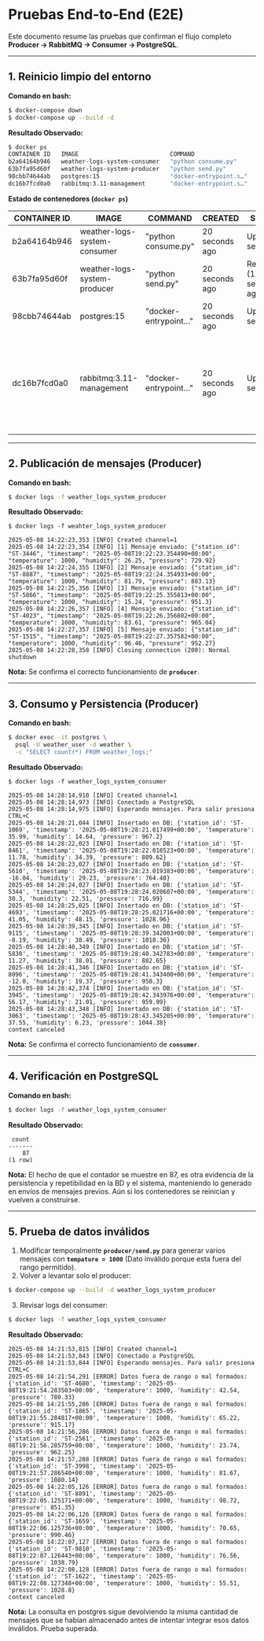 # Pruebas End-to-End (E2E)

Este documento resume las pruebas que confirman el flujo completo **Producer → RabbitMQ → Consumer → PostgreSQL**.

---

## 1. Reinicio limpio del entorno

**Comando en bash:**

```bash
$ docker-compose down
$ docker-compose up --build -d
```

**Resultado Observado:**
```bash
$ docker ps
CONTAINER ID   IMAGE                          COMMAND                  CREATED          STATUS                         PORTS                                                                                                            NAMES
b2a64164b946   weather-logs-system-consumer   "python consume.py"      20 seconds ago   Up 6 seconds                                                                                                      weather_logs_system_consumer
63b7fa95d60f   weather-logs-system-producer   "python send.py"         20 seconds ago   Restarting (1) 6 seconds ago                                                                                     weather_logs_system_producer
98cbb74644ab   postgres:15                    "docker-entrypoint.s…"   20 seconds ago   Up 19 seconds                  0.0.0.0:5432->5432/tcp                                                           weather_logs_system_postgres
dc16b7fcd0a0   rabbitmq:3.11-management       "docker-entrypoint.s…"   20 seconds ago   Up 19 seconds                  4369/tcp, 5671/tcp, 0.0.0.0:5672->5672/tcp, 15671/tcp, 15691-15692/tcp, 25672/tcp, 0.0.0.0:15672->15672/tcp   weather_logs_system_rabbitmq
```

**Estado de contenedores (`docker ps`)**

| CONTAINER ID | IMAGE                         | COMMAND                | CREATED         | STATUS                         | PORTS                                                                                                         | NAMES                          |
|--------------|-------------------------------|------------------------|------------------|----------------------------------|---------------------------------------------------------------------------------------------------------------|--------------------------------|
| b2a64164b946 | weather-logs-system-consumer  | "python consume.py"   | 20 seconds ago  | Up 6 seconds                    |                                                                                                               | weather_logs_system_consumer  |
| 63b7fa95d60f | weather-logs-system-producer  | "python send.py"      | 20 seconds ago  | Restarting (1) 6 seconds ago    |                                                                                                               | weather_logs_system_producer  |
| 98cbb74644ab | postgres:15                   | "docker-entrypoint…"  | 20 seconds ago  | Up 19 seconds                   | 0.0.0.0:5432->5432/tcp                                                                                        | weather_logs_system_postgres  |
| dc16b7fcd0a0 | rabbitmq:3.11-management      | "docker-entrypoint…"  | 20 seconds ago  | Up 19 seconds                   | 4369/tcp, 5671/tcp, 0.0.0.0:5672->5672/tcp, 15671/tcp, 15691-15692/tcp, 25672/tcp, 0.0.0.0:15672->15672/tcp | weather_logs_system_rabbitmq  |

---

## 2. Publicación de mensajes (Producer)

**Comando en bash:**

```bash
$ docker logs -f weather_logs_system_producer
```

**Resultado Observado:**
```bashs
$ docker logs -f weahter_logs_system_producer

2025-05-08 14:22:23,353 [INFO] Created channel=1
2025-05-08 14:22:23,354 [INFO] [1] Mensaje enviado: {"station_id": "ST-3446", "timestamp": "2025-05-08T19:22:23.354490+00:00", "temperature": 1000, "humidity": 26.25, "pressure": 729.92}
2025-05-08 14:22:24,355 [INFO] [2] Mensaje enviado: {"station_id": "ST-8887", "timestamp": "2025-05-08T19:22:24.354933+00:00", "temperature": 1000, "humidity": 81.79, "pressure": 883.13}
2025-05-08 14:22:25,356 [INFO] [3] Mensaje enviado: {"station_id": "ST-5866", "timestamp": "2025-05-08T19:22:25.355813+00:00", "temperature": 1000, "humidity": 15.24, "pressure": 951.3}
2025-05-08 14:22:26,357 [INFO] [4] Mensaje enviado: {"station_id": "ST-4023", "timestamp": "2025-05-08T19:22:26.356802+00:00", "temperature": 1000, "humidity": 83.61, "pressure": 965.04}
2025-05-08 14:22:27,357 [INFO] [5] Mensaje enviado: {"station_id": "ST-1515", "timestamp": "2025-05-08T19:22:27.357582+00:00", "temperature": 1000, "humidity": 96.46, "pressure": 952.27}
2025-05-08 14:22:28,358 [INFO] Closing connection (200): Normal shutdown
```

**Nota:** Se confirma el correcto funcionamiento de **`producer`**.

---

## 3. Consumo y Persistencia (Producer)

**Comando en bash:**

```bash
$ docker exec -it postgres \
  psql -U weather_user -d weather \
  -c "SELECT count(*) FROM weather_logs;"
```

**Resultado Observado:**
```bashs
$ docker logs -f weather_logs_system_consumer

2025-05-08 14:28:14,910 [INFO] Created channel=1
2025-05-08 14:28:14,973 [INFO] Conectado a PostgreSQL
2025-05-08 14:28:14,975 [INFO] Esperando mensajes. Para salir presiona CTRL+C
2025-05-08 14:28:21,044 [INFO] Insertado en DB: {'station_id': 'ST-1069', 'timestamp': '2025-05-08T19:28:21.017499+00:00', 'temperature': 35.99, 'humidity': 14.64, 'pressure': 967.2}
2025-05-08 14:28:22,023 [INFO] Insertado en DB: {'station_id': 'ST-8461', 'timestamp': '2025-05-08T19:28:22.018523+00:00', 'temperature': 11.78, 'humidity': 34.39, 'pressure': 809.62}
2025-05-08 14:28:23,027 [INFO] Insertado en DB: {'station_id': 'ST-5610', 'timestamp': '2025-05-08T19:28:23.019383+00:00', 'temperature': -16.04, 'humidity': 29.23, 'pressure': 764.48}
2025-05-08 14:28:24,027 [INFO] Insertado en DB: {'station_id': 'ST-5344', 'timestamp': '2025-05-08T19:28:24.020607+00:00', 'temperature': 30.3, 'humidity': 22.51, 'pressure': 716.99}
2025-05-08 14:28:25,025 [INFO] Insertado en DB: {'station_id': 'ST-4693', 'timestamp': '2025-05-08T19:28:25.021716+00:00', 'temperature': 41.05, 'humidity': 48.15, 'pressure': 1028.96}
2025-05-08 14:28:39,345 [INFO] Insertado en DB: {'station_id': 'ST-9115', 'timestamp': '2025-05-08T19:28:39.342003+00:00', 'temperature': -8.19, 'humidity': 38.49, 'pressure': 1018.36}
2025-05-08 14:28:40,349 [INFO] Insertado en DB: {'station_id': 'ST-5830', 'timestamp': '2025-05-08T19:28:40.342783+00:00', 'temperature': 11.27, 'humidity': 38.01, 'pressure': 882.65}
2025-05-08 14:28:41,346 [INFO] Insertado en DB: {'station_id': 'ST-8096', 'timestamp': '2025-05-08T19:28:41.343400+00:00', 'temperature': -12.0, 'humidity': 19.37, 'pressure': 950.3}
2025-05-08 14:28:42,374 [INFO] Insertado en DB: {'station_id': 'ST-3945', 'timestamp': '2025-05-08T19:28:42.343976+00:00', 'temperature': 56.17, 'humidity': 21.01, 'pressure': 959.99}
2025-05-08 14:28:43,348 [INFO] Insertado en DB: {'station_id': 'ST-3063', 'timestamp': '2025-05-08T19:28:43.345205+00:00', 'temperature': 37.55, 'humidity': 6.23, 'pressure': 1044.38}
context canceled
```

**Nota:** Se confirma el correcto funcionamiento de **`consumer`**.

---

## 4. Verificación en PostgreSQL

**Comando en bash:**

```bash
$ docker logs -f weather_logs_system_consumer
```

**Resultado Observado:**
```bashs
 count 
-------
    87
(1 row)
```

**Nota:** El hecho de que el contador se muestre en 87, es otra evidencia de la persistencia y repetibilidad en la BD y el sistema, manteniendo lo generado en envíos de mensajes previos. Aún si los contenedores se reinician y vuelven a construirse.

---

## 5. Prueba de datos inválidos

1. Modificar temporalmente **`producer/send.py`** para generar varios mensajes con **`tempature = 1000`** (Dato inválido porque esta fuera del rango permitido). 
2. Volver a levantar solo el producer:
```bash
$ docker-compose up --build -d weather_logs_system_producer
```
3. Revisar logs del consumer:
```bash
$ docker logs -f weather_logs_system_consumer
```
**Resultado Observado:**
```bashs
2025-05-08 14:21:53,815 [INFO] Created channel=1
2025-05-08 14:21:53,843 [INFO] Conectado a PostgreSQL
2025-05-08 14:21:53,844 [INFO] Esperando mensajes. Para salir presiona CTRL+C
2025-05-08 14:21:54,291 [ERROR] Datos fuera de rango o mal formados: {'station_id': 'ST-4680', 'timestamp': '2025-05-08T19:21:54.283503+00:00', 'temperature': 1000, 'humidity': 42.54, 'pressure': 780.33}
2025-05-08 14:21:55,286 [ERROR] Datos fuera de rango o mal formados: {'station_id': 'ST-1865', 'timestamp': '2025-05-08T19:21:55.284817+00:00', 'temperature': 1000, 'humidity': 65.22, 'pressure': 915.17}
2025-05-08 14:21:56,286 [ERROR] Datos fuera de rango o mal formados: {'station_id': 'ST-2561', 'timestamp': '2025-05-08T19:21:56.285759+00:00', 'temperature': 1000, 'humidity': 23.74, 'pressure': 962.25}
2025-05-08 14:21:57,288 [ERROR] Datos fuera de rango o mal formados: {'station_id': 'ST-3998', 'timestamp': '2025-05-08T19:21:57.286540+00:00', 'temperature': 1000, 'humidity': 81.67, 'pressure': 1080.14}
2025-05-08 14:22:05,126 [ERROR] Datos fuera de rango o mal formados: {'station_id': 'ST-8891', 'timestamp': '2025-05-08T19:22:05.125171+00:00', 'temperature': 1000, 'humidity': 98.72, 'pressure': 851.35}
2025-05-08 14:22:06,126 [ERROR] Datos fuera de rango o mal formados: {'station_id': 'ST-1659', 'timestamp': '2025-05-08T19:22:06.125736+00:00', 'temperature': 1000, 'humidity': 70.65, 'pressure': 990.46}
2025-05-08 14:22:07,127 [ERROR] Datos fuera de rango o mal formados: {'station_id': 'ST-9810', 'timestamp': '2025-05-08T19:22:07.126443+00:00', 'temperature': 1000, 'humidity': 76.56, 'pressure': 1038.79}
2025-05-08 14:22:08,128 [ERROR] Datos fuera de rango o mal formados: {'station_id': 'ST-1622', 'timestamp': '2025-05-08T19:22:08.127348+00:00', 'temperature': 1000, 'humidity': 55.51, 'pressure': 1028.8}
context canceled
```

**Nota:** La consulta en postgres sigue devolviendo la misma cantidad de mensajes que se habían almacenado antes de intentar integrar esos datos inválidos. Prueba superada.
